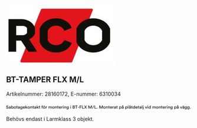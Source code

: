 ![](images/_page_0_Picture_0.jpeg)

## BT-TAMPER FLX M/L

Artikelnummer: 28160172, E-nummer: 6310034

![](images/_page_0_Picture_3.jpeg)

Behövs endast i Larmklass 3 objekt.